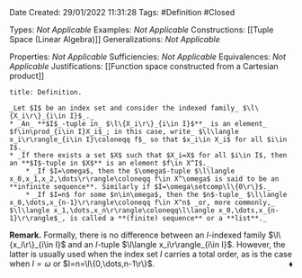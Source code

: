 <br />
<br />

Date Created: 29/01/2022 11:31:28
Tags: #Definition #Closed 

Types: _Not Applicable_
Examples: _Not Applicable_
Constructions: [[Tuple Space (Linear Algebra)]]
Generalizations: _Not Applicable_

Properties: _Not Applicable_
Sufficiencies: _Not Applicable_
Equivalences: _Not Applicable_
Justifications: [[Function space constructed from a Cartesian product]]

``` ad-Definition
title: Definition.

_Let $I$ be an index set and consider the indexed family_ $\l\{X_i\r\}_{i\in I}$_._
* _An_ **$I$_-tuple in_ $\l\{X_i\r\}_{i\in I}$**_ is an element_ $f\in\prod_{i\in I}X_i$_; in this case, write_ $\l\langle x_i\r\rangle_{i\in I}\coloneqq f$_ so that $x_i\in X_i$ for all $i\in I$._
* _If there exists a set $X$ such that $X_i=X$ for all $i\in I$, then an **$I$-tuple in $X$** is an element $f\in X^I$._
    * _If $I=\omega$, then the $\omega$-tuple $\l\langle x_0,x_1,x_2,\dots\r\rangle\coloneqq f\in X^\omega$ is said to be an **infinite sequence**. Similarly if $I=\omega\setcomp\l\{0\r\}$._
    * _If $I=n$ for some $n\in\omega$, then the $n$-tuple_ $\l\langle x_0,\dots,x_{n-1}\r\rangle\coloneqq f\in X^n$ _or, more commonly,_ $\l\langle x_1,\dots,x_n\r\rangle\coloneqq\l\langle x_0,\dots,x_{n-1}\r\rangle$_, is called a **(finite) sequence** or a **list**._

```

**Remark.** Formally, there is no difference between an $I$-indexed family $\l\{x_i\r\}_{i\in I}$ and an $I$-tuple $\l\langle x_i\r\rangle_{i\in I}$. However, the latter is usually used when the index set $I$ carries a total order, as is the case when $I=\omega$ or $I=n=\l\{0,\dots,n-1\r\}$.<span style="float:right;">$\blacklozenge$</span>
